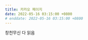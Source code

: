 ```yaml
---
title: 카카오 페이지
date: 2022-05-16 03:15:00 +0800
# enddate: 2022-05-16 03:15:00 +0800
---
```


창천무신 다 읽음
